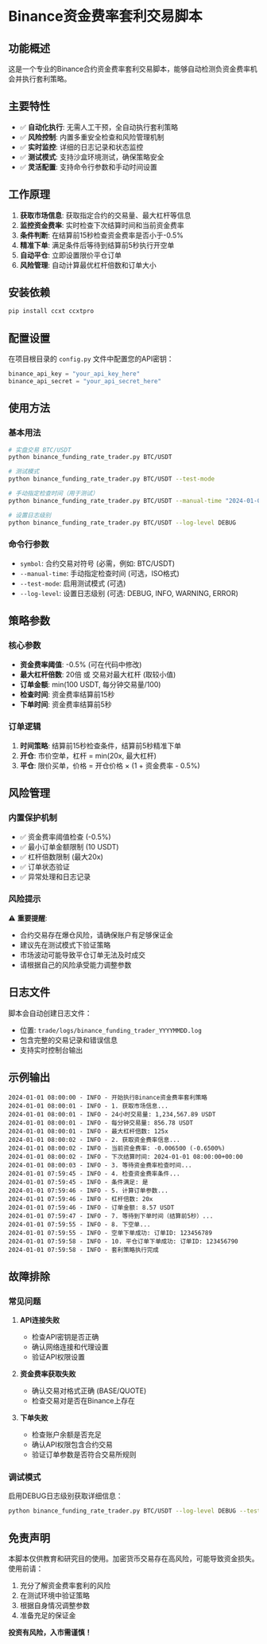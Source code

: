 # Binance资金费率套利交易脚本

## 功能概述

这是一个专业的Binance合约资金费率套利交易脚本，能够自动检测负资金费率机会并执行套利策略。

## 主要特性

- ✅ **自动化执行**: 无需人工干预，全自动执行套利策略
- ✅ **风险控制**: 内置多重安全检查和风险管理机制
- ✅ **实时监控**: 详细的日志记录和状态监控
- ✅ **测试模式**: 支持沙盒环境测试，确保策略安全
- ✅ **灵活配置**: 支持命令行参数和手动时间设置

## 工作原理

1. **获取市场信息**: 获取指定合约的交易量、最大杠杆等信息
2. **监控资金费率**: 实时检查下次结算时间和当前资金费率
3. **条件判断**: 在结算前15秒检查资金费率是否小于-0.5%
4. **精准下单**: 满足条件后等待到结算前5秒执行开空单
5. **自动平仓**: 立即设置限价平仓订单
6. **风险管理**: 自动计算最优杠杆倍数和订单大小

## 安装依赖

```bash
pip install ccxt ccxtpro
```

## 配置设置

在项目根目录的 `config.py` 文件中配置您的API密钥：

```python
binance_api_key = "your_api_key_here"
binance_api_secret = "your_api_secret_here"
```

## 使用方法

### 基本用法

```bash
# 实盘交易 BTC/USDT
python binance_funding_rate_trader.py BTC/USDT

# 测试模式
python binance_funding_rate_trader.py BTC/USDT --test-mode

# 手动指定检查时间（用于测试）
python binance_funding_rate_trader.py BTC/USDT --manual-time "2024-01-01T08:00:00+00:00"

# 设置日志级别
python binance_funding_rate_trader.py BTC/USDT --log-level DEBUG
```

### 命令行参数

- `symbol`: 合约交易对符号 (必需，例如: BTC/USDT)
- `--manual-time`: 手动指定检查时间 (可选，ISO格式)
- `--test-mode`: 启用测试模式 (可选)
- `--log-level`: 设置日志级别 (可选: DEBUG, INFO, WARNING, ERROR)

## 策略参数

### 核心参数
- **资金费率阈值**: -0.5% (可在代码中修改)
- **最大杠杆倍数**: 20倍 或 交易对最大杠杆 (取较小值)
- **订单金额**: min(100 USDT, 每分钟交易量/100)
- **检查时间**: 资金费率结算前15秒
- **下单时间**: 资金费率结算前5秒

### 订单逻辑
1. **时间策略**: 结算前15秒检查条件，结算前5秒精准下单
2. **开仓**: 市价空单，杠杆 = min(20x, 最大杠杆)
3. **平仓**: 限价买单，价格 = 开仓价格 × (1 + 资金费率 - 0.5%)

## 风险管理

### 内置保护机制
- ✅ 资金费率阈值检查 (-0.5%)
- ✅ 最小订单金额限制 (10 USDT)
- ✅ 杠杆倍数限制 (最大20x)
- ✅ 订单状态验证
- ✅ 异常处理和日志记录

### 风险提示
⚠️ **重要提醒**:
- 合约交易存在爆仓风险，请确保账户有足够保证金
- 建议先在测试模式下验证策略
- 市场波动可能导致平仓订单无法及时成交
- 请根据自己的风险承受能力调整参数

## 日志文件

脚本会自动创建日志文件：
- 位置: `trade/logs/binance_funding_trader_YYYYMMDD.log`
- 包含完整的交易记录和错误信息
- 支持实时控制台输出

## 示例输出

```
2024-01-01 08:00:00 - INFO - 开始执行Binance资金费率套利策略
2024-01-01 08:00:01 - INFO - 1. 获取市场信息...
2024-01-01 08:00:01 - INFO - 24小时交易量: 1,234,567.89 USDT
2024-01-01 08:00:01 - INFO - 每分钟交易量: 856.78 USDT
2024-01-01 08:00:01 - INFO - 最大杠杆倍数: 125x
2024-01-01 08:00:02 - INFO - 2. 获取资金费率信息...
2024-01-01 08:00:02 - INFO - 当前资金费率: -0.006500 (-0.6500%)
2024-01-01 08:00:02 - INFO - 下次结算时间: 2024-01-01 08:00:00+00:00
2024-01-01 08:00:03 - INFO - 3. 等待资金费率检查时间...
2024-01-01 07:59:45 - INFO - 4. 检查资金费率条件...
2024-01-01 07:59:45 - INFO - 条件满足: 是
2024-01-01 07:59:46 - INFO - 5. 计算订单参数...
2024-01-01 07:59:46 - INFO - 杠杆倍数: 20x
2024-01-01 07:59:46 - INFO - 订单金额: 8.57 USDT
2024-01-01 07:59:47 - INFO - 7. 等待到下单时间（结算前5秒）...
2024-01-01 07:59:55 - INFO - 8. 下空单...
2024-01-01 07:59:55 - INFO - 空单下单成功: 订单ID: 123456789
2024-01-01 07:59:58 - INFO - 10. 平仓订单下单成功: 订单ID: 123456790
2024-01-01 07:59:58 - INFO - 套利策略执行完成
```

## 故障排除

### 常见问题

1. **API连接失败**
   - 检查API密钥是否正确
   - 确认网络连接和代理设置
   - 验证API权限设置

2. **资金费率获取失败**
   - 确认交易对格式正确 (BASE/QUOTE)
   - 检查交易对是否在Binance上存在

3. **下单失败**
   - 检查账户余额是否充足
   - 确认API权限包含合约交易
   - 验证订单参数是否符合交易所规则

### 调试模式

启用DEBUG日志级别获取详细信息：
```bash
python binance_funding_rate_trader.py BTC/USDT --log-level DEBUG --test-mode
```

## 免责声明

本脚本仅供教育和研究目的使用。加密货币交易存在高风险，可能导致资金损失。使用前请：

1. 充分了解资金费率套利的风险
2. 在测试环境中验证策略
3. 根据自身情况调整参数
4. 准备充足的保证金

**投资有风险，入市需谨慎！** 